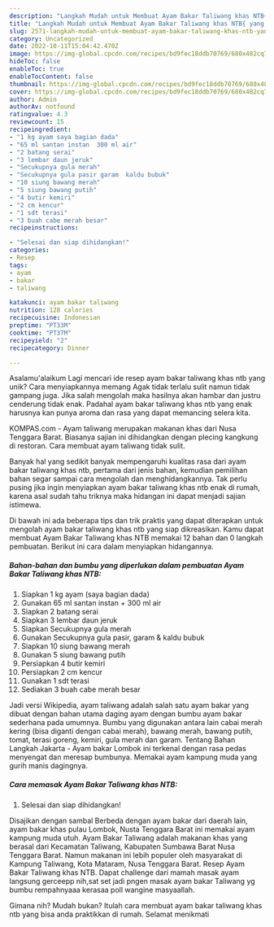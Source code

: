```yaml
---
description: "Langkah Mudah untuk Membuat Ayam Bakar Taliwang khas NTB{ yang Lezat"
title: "Langkah Mudah untuk Membuat Ayam Bakar Taliwang khas NTB{ yang Lezat"
slug: 2571-langkah-mudah-untuk-membuat-ayam-bakar-taliwang-khas-ntb-yang-lezat
category: Uncategorized
date: 2022-10-11T15:04:42.470Z
image: https://img-global.cpcdn.com/recipes/bd9fec18ddb70769/680x482cq70/ayam-bakar-taliwang-khas-ntb-foto-resep-utama.jpg
hideToc: false
enableToc: true
enableTocContent: false
thumbnail: https://img-global.cpcdn.com/recipes/bd9fec18ddb70769/680x482cq70/ayam-bakar-taliwang-khas-ntb-foto-resep-utama.jpg
cover: https://img-global.cpcdn.com/recipes/bd9fec18ddb70769/680x482cq70/ayam-bakar-taliwang-khas-ntb-foto-resep-utama.jpg
author: Admin
authorAv: notfound
ratingvalue: 4.3
reviewcount: 15
recipeingredient:
- "1 kg ayam saya bagian dada"
- "65 ml santan instan  300 ml air"
- "2 batang serai"
- "3 lembar daun jeruk"
- "Secukupnya gula merah"
- "Secukupnya gula pasir garam  kaldu bubuk"
- "10 siung bawang merah"
- "5 siung bawang putih"
- "4 butir kemiri"
- "2 cm kencur"
- "1 sdt terasi"
- "3 buah cabe merah besar"
recipeinstructions:

- "Selesai dan siap dihidangkan!"
categories:
- Resep
tags:
- ayam
- bakar
- taliwang

katakunci: ayam bakar taliwang 
nutrition: 128 calories
recipecuisine: Indonesian
preptime: "PT33M"
cooktime: "PT37M"
recipeyield: "2"
recipecategory: Dinner

---
```



Asalamu'alaikum Lagi mencari ide resep ayam bakar taliwang khas ntb yang unik? Cara menyiapkannya memang Agak tidak terlalu sulit namun tidak gampang juga. Jika salah mengolah maka hasilnya akan hambar dan justru cenderung tidak enak. Padahal ayam bakar taliwang khas ntb yang enak harusnya kan punya aroma dan rasa yang dapat memancing selera kita.


KOMPAS.com - Ayam taliwang merupakan makanan khas dari Nusa Tenggara Barat. Biasanya sajian ini dihidangkan dengan plecing kangkung di restoran. Cara membuat ayam taliwang tidak sulit.

Banyak hal yang sedikit banyak mempengaruhi kualitas rasa dari ayam bakar taliwang khas ntb, pertama dari jenis bahan, kemudian pemilihan bahan segar sampai cara mengolah dan menghidangkannya. Tak perlu pusing jika ingin menyiapkan ayam bakar taliwang khas ntb enak di rumah, karena asal sudah tahu triknya maka hidangan ini dapat menjadi sajian istimewa.


Di bawah ini ada beberapa tips dan trik praktis yang dapat diterapkan untuk mengolah ayam bakar taliwang khas ntb yang siap dikreasikan. Kamu dapat membuat Ayam Bakar Taliwang khas NTB memakai 12 bahan dan 0 langkah pembuatan. Berikut ini cara dalam menyiapkan hidangannya.

<!--inarticleads1-->

##### Bahan-bahan dan bumbu yang diperlukan dalam pembuatan Ayam Bakar Taliwang khas NTB:

1. Siapkan 1 kg ayam (saya bagian dada)
1. Gunakan 65 ml santan instan + 300 ml air
1. Siapkan 2 batang serai
1. Siapkan 3 lembar daun jeruk
1. Siapkan Secukupnya gula merah
1. Gunakan Secukupnya gula pasir, garam &amp; kaldu bubuk
1. Siapkan 10 siung bawang merah
1. Gunakan 5 siung bawang putih
1. Persiapkan 4 butir kemiri
1. Persiapkan 2 cm kencur
1. Gunakan 1 sdt terasi
1. Sediakan 3 buah cabe merah besar


Jadi versi Wikipedia, ayam taliwang adalah salah satu ayam bakar yang dibuat dengan bahan utama daging ayam dengan bumbu ayam bakar sederhana pada umumnya. Bumbu yang digunakan antara lain cabai merah kering (bisa diganti dengan cabai merah), bawang merah, bawang putih, tomat, terasi goreng, kemiri, gula merah dan garam. Tentang Bahan Langkah Jakarta - Ayam bakar Lombok ini terkenal dengan rasa pedas menyengat dan meresap bumbunya. Memakai ayam kampung muda yang gurih manis dagingnya. 

<!--inarticleads2-->

##### Cara memasak Ayam Bakar Taliwang khas NTB:


1. Selesai dan siap dihidangkan!

Disajikan dengan sambal Berbeda dengan ayam bakar dari daerah lain, ayam bakar khas pulau Lombok, Nusta Tenggara Barat ini memakai ayam kampung muda utuh. Ayam Bakar Taliwang adalah makanan khas yang berasal dari Kecamatan Taliwang, Kabupaten Sumbawa Barat Nusa Tenggara Barat. Namun makanan ini lebih populer oleh masyarakat di Kampung Taliwang, Kota Mataram, Nusa Tenggara Barat. Resep Ayam Bakar Taliwang khas NTB. Dapat challenge dari mamah masak ayam langsung gerceepp nih,sat set jadi pngen masak ayam bakar Taliwang yg bumbu rempahnyaaa kerasaa poll wangine masyaallah. 

Gimana nih? Mudah bukan? Itulah cara membuat ayam bakar taliwang khas ntb yang bisa anda praktikkan di rumah. Selamat menikmati
